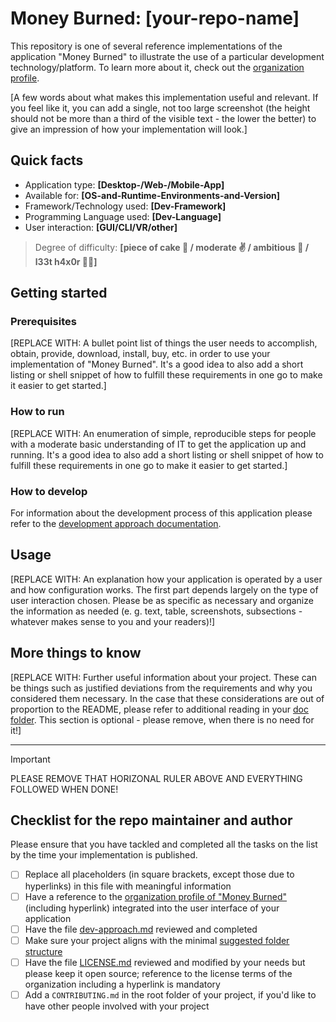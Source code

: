 # Money Burned: [your-repo-name]

This repository is one of several reference implementations of the application "Money Burned" to illustrate the use of a particular development technology/platform. To learn more about it, check out the [organization profile](https://github.com/Money-Burned).  

[A few words about what makes this implementation useful and relevant. If you feel like it, you can add a single, not too large screenshot (the height should not be more than a third of the visible text - the lower the better) to give an impression of how your implementation will look.]

## Quick facts

- Application type: **[Desktop-/Web-/Mobile-App]**
- Available for: **[OS-and-Runtime-Environments-and-Version]**
- Framework/Technology used: **[Dev-Framework]**
- Programming Language used: **[Dev-Language]**
- User interaction: **[GUI/CLI/VR/other]** 

> Degree of difficulty: **[piece of cake 🍰 / moderate ✌ / ambitious 🧬 / l33t h4x0r 🐱‍👤]**

## Getting started

### Prerequisites

[REPLACE WITH: A bullet point list of things the user needs to accomplish, obtain, provide, download, install, buy, etc. in order to use your implementation of "Money Burned". It's a good idea to also add a short listing or shell snippet of how to fulfill these requirements in one go to make it easier to get started.]  

### How to run

[REPLACE WITH: An enumeration of simple, reproducible steps for people with a moderate basic understanding of IT to get the application up and running. It's a good idea to also add a short listing or shell snippet of how to fulfill these requirements in one go to make it easier to get started.]  

### How to develop

For information about the development process of this application please refer to the [development approach documentation](./doc/dev-approach.md).  

## Usage

[REPLACE WITH: An explanation how your application is operated by a user and how configuration works. The first part depends largely on the type of user interaction chosen. Please be as specific as necessary and organize the information as needed (e. g. text, table, screenshots, subsections - whatever makes sense to you and your readers)!]  

## More things to know

[REPLACE WITH: Further useful information about your project. These can be things such as justified deviations from the requirements and why you considered them necessary. In the case that these considerations are out of proportion to the README, please refer to additional reading in your [doc folder](./doc/). This section is optional - please remove, when there is no need for it!]  

---

> [!IMPORTANT]
> PLEASE REMOVE THAT HORIZONAL RULER ABOVE AND EVERYTHING FOLLOWED WHEN DONE!

## Checklist for the repo maintainer and author

Please ensure that you have tackled and completed all the tasks on the list by the time your implementation is published.  

- [ ] Replace all placeholders (in square brackets, except those due to hyperlinks) in this file with meaningful information
- [ ] Have a reference to the [organization profile of "Money Burned"](https://github.com/Money-Burned) (including hyperlink) integrated into the user interface of your application
- [ ] Have the file [dev-approach.md](./doc/dev-approach.md) reviewed and completed
- [ ] Make sure your project aligns with the minimal [suggested folder structure](https://github.com/Money-Burned/.github/blob/main/CONTRIBUTING.md#folder-structure) 
- [ ] Have the file [LICENSE.md](./LICENSE.md) reviewed and modified by your needs but please keep it open source; reference to the license terms of the organization including a hyperlink is mandatory
- [ ] Add a `CONTRIBUTING.md` in the root folder of your project, if you'd like to have other people involved with your project
